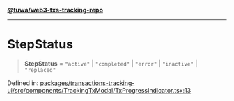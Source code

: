 [**@tuwa/web3-txs-tracking-repo**](../../../README.md)

***

# StepStatus

> **StepStatus** = `"active"` \| `"completed"` \| `"error"` \| `"inactive"` \| `"replaced"`

Defined in: [packages/transactions-tracking-ui/src/components/TrackingTxModal/TxProgressIndicator.tsx:13](https://github.com/TuwaIO/web3-transactions-tracking/blob/926476a2e29dd99c5b16e664ed8df05f81039399/packages/transactions-tracking-ui/src/components/TrackingTxModal/TxProgressIndicator.tsx#L13)
